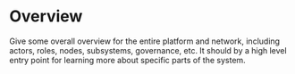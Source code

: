 # Overview

Give some overall overview for the entire platform and network, including actors, roles, nodes, subsystems, governance, etc. It should by a high level entry point for learning more about specific parts of the system.
